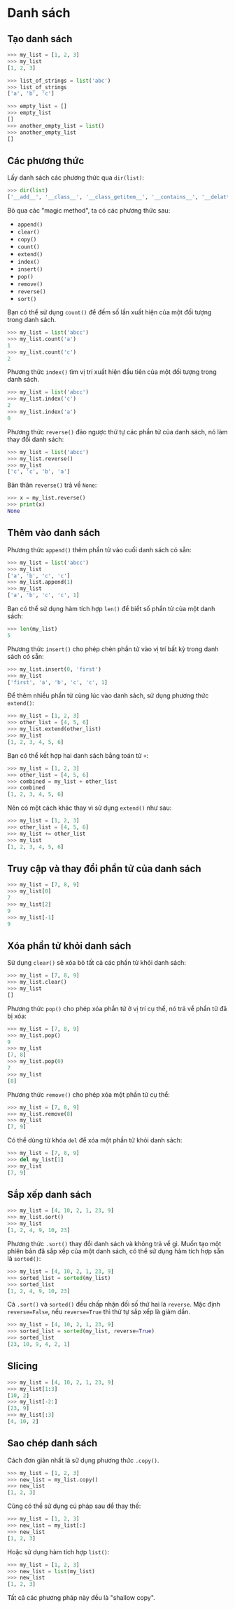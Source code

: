 # Danh sách

## Tạo danh sách

```python
>>> my_list = [1, 2, 3]
>>> my_list
[1, 2, 3]
```

```python
>>> list_of_strings = list('abc')
>>> list_of_strings
['a', 'b', 'c']
```

```python
>>> empty_list = []
>>> empty_list
[]
>>> another_empty_list = list()
>>> another_empty_list
[]
```

## Các phương thức

Lấy danh sách các phương thức qua `dir(list)`:

```python
>>> dir(list)
['__add__', '__class__', '__class_getitem__', '__contains__', '__delattr__', '__delitem__', '__dir__', '__doc__', '__eq__', '__format__', '__ge__', '__getattribute__', '__getitem__', '__gt__', '__hash__', '__iadd__', '__imul__', '__init__', '__init_subclass__', '__iter__', '__le__', '__len__', '__lt__', '__mul__', '__ne__', '__new__', '__reduce__', '__reduce_ex__', '__repr__', '__reversed__', '__rmul__', '__setattr__', '__setitem__', '__sizeof__', '__str__', '__subclasshook__', 'append', 'clear', 'copy', 'count', 'extend', 'index', 'insert', 'pop', 'remove', 'reverse', 'sort']
```

Bỏ qua các "magic method", ta có các phương thức sau:

- `append()`
- `clear()`
- `copy()`
- `count()`
- `extend()`
- `index()`
- `insert()`
- `pop()`
- `remove()`
- `reverse()`
- `sort()`

Bạn có thể sử dụng `count()` để đếm số lần xuất hiện của một đối tượng trong danh sách.

```python
>>> my_list = list('abcc')
>>> my_list.count('a')
1
>>> my_list.count('c')
2
```

Phương thức `index()` tìm vị trí xuất hiện đầu tiên của một đối tượng trong danh sách.

```python
>>> my_list = list('abcc')
>>> my_list.index('c')
2
>>> my_list.index('a')
0
```

Phương thức `reverse()` đảo ngược thứ tự các phần tử của danh sách, nó làm thay đổi danh sách:

```python
>>> my_list = list('abcc')
>>> my_list.reverse()
>>> my_list
['c', 'c', 'b', 'a']
```

Bản thân `reverse()` trả về `None`:

```python
>>> x = my_list.reverse()
>>> print(x)
None
```

## Thêm vào danh sách

Phương thức `append()` thêm phần tử vào cuối danh sách có sẵn:

```python
>>> my_list = list('abcc')
>>> my_list
['a', 'b', 'c', 'c']
>>> my_list.append(1)
>>> my_list
['a', 'b', 'c', 'c', 1]
```

Bạn có thể sử dụng hàm tích hợp `len()` để biết số phần tử của một danh sách:

```python
>>> len(my_list)
5
```

Phương thức `insert()` cho phép chèn phần tử vào vị trí bất kỳ trong danh sách có sẵn:

```python
>>> my_list.insert(0, 'first')
>>> my_list
['first', 'a', 'b', 'c', 'c', 1]
```

Để thêm nhiều phần tử cùng lúc vào danh sách, sử dụng phương thức `extend()`:

```python
>>> my_list = [1, 2, 3]
>>> other_list = [4, 5, 6]
>>> my_list.extend(other_list)
>>> my_list
[1, 2, 3, 4, 5, 6]
```

Bạn có thể kết hợp hai danh sách bằng toán tử `+`:

```python
>>> my_list = [1, 2, 3]
>>> other_list = [4, 5, 6]
>>> combined = my_list + other_list
>>> combined
[1, 2, 3, 4, 5, 6]
```

Nên có một cách khác thay vì sử dụng `extend()` như sau:

```python
>>> my_list = [1, 2, 3]
>>> other_list = [4, 5, 6]
>>> my_list += other_list
>>> my_list
[1, 2, 3, 4, 5, 6]
```

## Truy cập và thay đổi phần tử của danh sách

```python
>>> my_list = [7, 8, 9]
>>> my_list[0]
7
>>> my_list[2]
9
>>> my_list[-1]
9
```

## Xóa phần tử khỏi danh sách

Sử dụng `clear()` sẽ xóa bỏ tất cả các phần tử khỏi danh sách:

```python
>>> my_list = [7, 8, 9]
>>> my_list.clear()
>>> my_list
[]
```

Phương thức `pop()` cho phép xóa phần tử ở vị trí cụ thể, nó trả về phần tử đã bị xóa:

```python
>>> my_list = [7, 8, 9]
>>> my_list.pop()
9
>>> my_list
[7, 8]
>>> my_list.pop(0)
7
>>> my_list
[8]
```

Phương thức `remove()` cho phép xóa một phần tử cụ thể:

```python
>>> my_list = [7, 8, 9]
>>> my_list.remove(8)
>>> my_list
[7, 9]
```

Có thể dùng từ khóa `del` để xóa một phần tử khỏi danh sách:

```python
>>> my_list = [7, 8, 9]
>>> del my_list[1]
>>> my_list
[7, 9]
```

## Sắp xếp danh sách

```python
>>> my_list = [4, 10, 2, 1, 23, 9]
>>> my_list.sort()
>>> my_list
[1, 2, 4, 9, 10, 23]
```

Phương thức `.sort()` thay đổi danh sách và không trả về gì. Muốn tạo một phiên bản đã sắp xếp của một danh sách, có thể sử dụng hàm tích hợp sẵn là `sorted()`:

```python
>>> my_list = [4, 10, 2, 1, 23, 9]
>>> sorted_list = sorted(my_list)
>>> sorted_list
[1, 2, 4, 9, 10, 23]
```

Cả `.sort()` và `sorted()` đều chấp nhận đối số thứ hai là `reverse`. Mặc định `reverse=False`, nếu `reverse=True` thì thứ tự sắp xếp là giảm dần.

```python
>>> my_list = [4, 10, 2, 1, 23, 9]
>>> sorted_list = sorted(my_list, reverse=True)
>>> sorted_list
[23, 10, 9, 4, 2, 1]
```

## Slicing

```python
>>> my_list = [4, 10, 2, 1, 23, 9]
>>> my_list[1:3]
[10, 2]
>>> my_list[-2:]
[23, 9]
>>> my_list[:3]
[4, 10, 2]
```

## Sao chép danh sách

Cách đơn giản nhất là sử dụng phương thức `.copy()`.

```python
>>> my_list = [1, 2, 3]
>>> new_list = my_list.copy()
>>> new_list
[1, 2, 3]
```

Cũng có thể sử dụng cú pháp sau để thay thế:

```python
>>> my_list = [1, 2, 3]
>>> new_list = my_list[:]
>>> new_list
[1, 2, 3]
```

Hoặc sử dụng hàm tích hợp `list()`:

```python
>>> my_list = [1, 2, 3]
>>> new_list = list(my_list)
>>> new_list
[1, 2, 3]
```

Tất cả các phương pháp này đều là "shallow copy".
